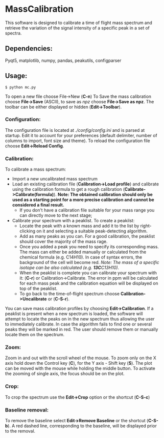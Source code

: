 # MassCalibration
This software is designed to calibrate a time of flight mass spectrum and retrieve the variation of the signal intensity of a specific peak in a set of spectra. 

## Dependencies:
Pyqt5, matplotlib, numpy, pandas, peakutils, configparser

## Usage:

    $ python mc.py

To open a new file choose File->New (**C-n**)
To Save the mass calibration choose **File->Save** (ASCII), to save as *npz* choose **File->Save as npz**.
The toolbar can be either displayed or hidden (**Edit->Toolbar**).

### Configuration:

The configuration file is located at *./config/config.ini* and is parsed at startup. 
Edit it to account for your preferences (default delimiter, number of columns to import, font size and theme).
To reload the configuration file choose **Edit->Reload Config**.

### Calibration:

To calibrate a mass spectrum:

* Import a new uncalibrated mass spectrum
* Load an existing calibration file (**Calibration->Load profile**) and calibrate using the calibration formula to get a rough calibration (**Calibrate->Calibrate(formula)**).
**Note: The obtained calibration should only be used as a starting point for a more precise calibration and cannot be considered a final result.**
	* If you don't have a calibration file suitable for your mass range you can directly move to the next stage;
* Calibrate your spectrum with a peaklist. To create a peakilst:
	* Locate the peak with a known mass and add it to the list by right-clicking on it and selecting a suitable peak-detecting algorithm.
	* Add as many peaks as you can. For a good calibration, the peaklist should cover the majority of the mass rage.
	* Once you added a peak you need to specify its corresponding mass. The mass can either be added manually or calculated from the chemical formula (e.g. C14H10). In case of syntax errors, the background of the cell will become red.
	*Note: The mass of a specific isotope can be also calculated (e.g. **13C**C13H10).*
	* When the peaklist is complete you can calibrate your spectrum with it: (**C-r**) or Calibration->Calibrate. The error in ppm will be calculated for each mass peak and the calibration equation will be displayed on top of the peaklist.
	* To go back to the time-of-flight spectrum choose **Calibration->Uncalibrate** or (**C-S-r**).

You can save mass calibration profiles by choosing **Edit->Calibration**.
If a peaklist is present when a new spectrum is loaded, the software will attempt to locate the peaks on in the new spectrum thus allowing the user to immediately calibrate. In case the algorithm fails to find one or several peaks they will be marked in red. The user should remove them or manually locate them on the spectrum.

### Zoom:

Zoom in and out with the scroll wheel of the mouse. To zoom only on the X axis hold down the Control key (**C**), for the Y axis - Shift key (**S**). The plot can be moved with the mouse while holding the middle button. To activate the zooming of single axis, the focus should be on the plot.

### Crop:

To crop the spectrum use the **Edit->Crop** option or the shortcut (**C-S-c**)

### Baseline removal:

To remove the baseline select **Edit->Remove Baseline** or the shortcut (**C-S-b**). A red dashed line, corresponding to the baseline, will be displayed prior to the removal.


